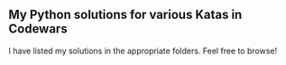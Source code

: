 ## My Python solutions for various Katas in Codewars
I have listed my solutions in the appropriate folders. Feel free to browse!
